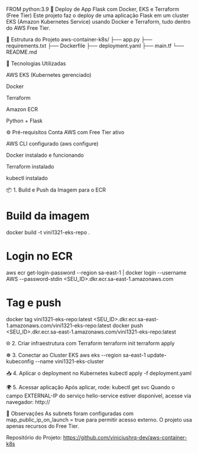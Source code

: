 FROM python:3.9
🐳 Deploy de App Flask com Docker, EKS e Terraform (Free Tier)
Este projeto faz o deploy de uma aplicação Flask em um cluster EKS (Amazon Kubernetes Service) usando Docker e Terraform, tudo dentro do AWS Free Tier.

📁 Estrutura do Projeto
aws-container-k8s/
├── app.py
├── requirements.txt
├── Dockerfile
├── deployment.yaml
├── main.tf
└── README.md

🚀 Tecnologias Utilizadas

AWS EKS (Kubernetes gerenciado)

Docker

Terraform

Amazon ECR

Python + Flask

⚙️ Pré-requisitos
Conta AWS com Free Tier ativo

AWS CLI configurado (aws configure)

Docker instalado e funcionando

Terraform instalado

kubectl instalado

📦 1. Build e Push da Imagem para o ECR
# Build da imagem
docker build -t vini1321-eks-repo .

# Login no ECR
aws ecr get-login-password --region sa-east-1 | docker login --username AWS --password-stdin <SEU_ID>.dkr.ecr.sa-east-1.amazonaws.com

# Tag e push
docker tag vini1321-eks-repo:latest <SEU_ID>.dkr.ecr.sa-east-1.amazonaws.com/vini1321-eks-repo:latest
docker push <SEU_ID>.dkr.ecr.sa-east-1.amazonaws.com/vini1321-eks-repo:latest

🌐 2. Criar infraestrutura com Terraform
terraform init
terraform apply

☸️ 3. Conectar ao Cluster EKS
aws eks --region sa-east-1 update-kubeconfig --name vini1321-eks-cluster

📥 4. Aplicar o deployment no Kubernetes
kubectl apply -f deployment.yaml

🌍 5. Acessar aplicação
Após aplicar, rode:
kubectl get svc
Quando o campo EXTERNAL-IP do serviço hello-service estiver disponível, acesse via navegador:
http://<EXTERNAL-IP>

📌 Observações
As subnets foram configuradas com map_public_ip_on_launch = true para permitir acesso externo.
O projeto usa apenas recursos do Free Tier.

Repositório do Projeto: https://github.com/viniciushrq-dev/aws-container-k8s
